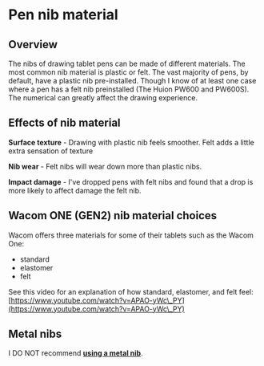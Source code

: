 # Pen nib material

## Overview

The nibs of drawing tablet pens can be made of different materials. The most common nib material is plastic or felt. The vast majority of pens, by default, have a plastic nib pre-installed. Though I know of at least one case where a pen has a felt nib preinstalled (The Huion PW600 and PW600S). The numerical can greatly affect the drawing experience.

## Effects of nib material

**Surface texture** - Drawing with plastic nib feels smoother. Felt adds a little extra sensation of texture

**Nib wear** - Felt nibs will wear down more than plastic nibs.

**Impact damage** - I've dropped pens with felt nibs and found that a drop is more likely to affect damage the felt nib.&#x20;

## Wacom ONE (GEN2) nib material choices

Wacom offers three materials for some of their tablets such as the Wacom One:

* standard
* elastomer
* felt

See this video for an explanation of how standard, elastomer, and felt feel: [https://www.youtube.com/watch?v=APAO-yWc\_PY](https://www.youtube.com/watch?v=APAO-yWc\_PY) &#x20;

## Metal nibs

I DO NOT recommend [**using a metal nib**](../guides/customizing-your-experience/using-metal-nibs.md).



